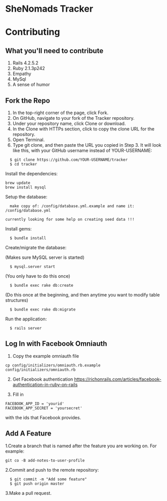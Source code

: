 # SheNomads Tracker

# Contributing

## What you'll need to contribute
1. Rails 4.2.5.2
2. Ruby 2.1.3p242
3. Empathy
4. MySql
5. A sense of humor

## Fork the Repo
1. In the top-right corner of the page, click Fork.
2. On GitHub, navigate to your fork of the Tracker repository.
3. Under your repository name, click Clone or download.
4. In the Clone with HTTPs section, click  to copy the clone URL for the repository.
5. Open Terminal.
6. Type git clone, and then paste the URL you copied in Step 3. It will look like this, with your GitHub username instead of YOUR-USERNAME: 

```
  $ git clone https://github.com/YOUR-USERNAME/tracker
  $ cd tracker
```

Install the dependencies:

```
brew update
brew install mysql
```

Setup the database:

```
  make copy of: /config/database.yml.example and name it: /config/database.yml
```  

```
currently looking for some help on creating seed data !!!
```


Install gems:

```
  $ bundle install
```

Create/migrate the database:

(Makes sure MySQL server is started)

```
  $ mysql.server start
```

(You only have to do this once)

```
  $ bundle exec rake db:create
```

(Do this once at the beginning, and then anytime you want to modify table structures)

```
  $ bundle exec rake db:migrate
```

Run the application:

```
  $ rails server
```

## Log In with Facebook Omniauth
1. Copy the example omniauth file
```
cp config/initializers/omniauth.rb.example config/initializers/omniauth.rb
```
2. Get Facebook authentication 
https://richonrails.com/articles/facebook-authentication-in-ruby-on-rails

3. Fill in 
```
FACEBOOK_APP_ID = 'yourid'
FACEBOOK_APP_SECRET = 'yoursecret'
```
with the ids that Facebook provides.


## Add A Feature
1.Create a branch that is named after the feature you are working on. 
For example: 

```
git co -B add-notes-to-user-profile
```


2.Commit and push to the remote repository:

```
  $ git commit -m "Add some feature"
  $ git push origin master
```

3.Make a pull request.
